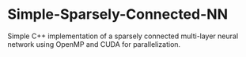 # Simple-Sparsely-Connected-NN
Simple C++ implementation of a sparsely connected multi-layer neural network using OpenMP and CUDA for parallelization.
